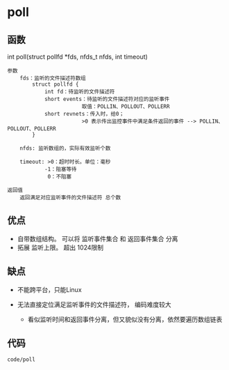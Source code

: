 # **poll**

## **函数**

int poll(struct pollfd *fds, nfds_t nfds, int timeout)

```
参数
    fds：监听的文件描述符数组
        struct pollfd {
            int fd：待监听的文件描述符
            short events：待监听的文件描述符对应的监听事件
                        取值：POLLIN、POLLOUT、POLLERR
            short revnets：传入时，给0；
            			>0 表示传出监控事件中满足条件返回的事件 --> POLLIN、POLLOUT、POLLERR
        }

    nfds: 监听数组的，实际有效监听个数

    timeout: >0：超时时长。单位：毫秒
            -1：阻塞等待
             0：不阻塞

返回值
	返回满足对应监听事件的文件描述符 总个数
```

## **优点**

- 自带数组结构。 可以将 监听事件集合 和 返回事件集合 分离
- 拓展 监听上限。 超出 1024限制

## **缺点**

- 不能跨平台，只能Linux

 - 无法直接定位满足监听事件的文件描述符， 编码难度较大
   	- 看似监听时间和返回事件分离，但又貌似没有分离，依然要遍历数组链表



## **代码**

```
code/poll
```

